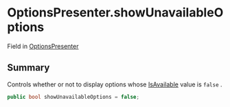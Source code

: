 # OptionsPresenter.showUnavailableOptions

Field in [OptionsPresenter](/docs/api/csharp/yarn.unity.optionspresenter.md)

## Summary


Controls whether or not to display options whose  <a href="yarn.optionset.option.isavailable.md">IsAvailable</a>  value is  <code>false</code> .


```csharp
public bool showUnavailableOptions = false;
```

